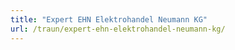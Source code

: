 ```yaml
---
title: "Expert EHN Elektrohandel Neumann KG"
url: /traun/expert-ehn-elektrohandel-neumann-kg/
---
```

